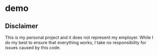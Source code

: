 # demo


## Disclaimer

This is my personal project and it does not represent my employer. While I do my best to ensure that everything works, I take no responsibility for issues caused by this code.
